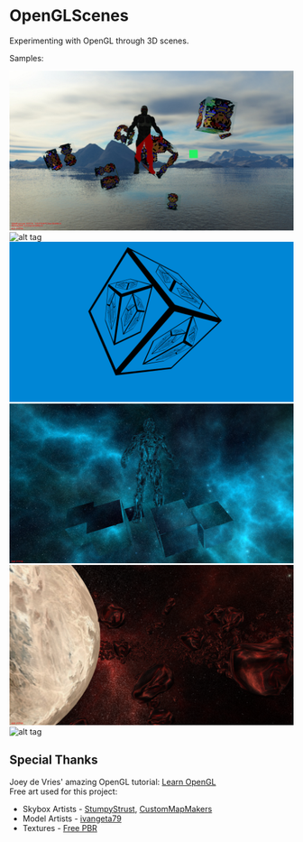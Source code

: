# OpenGLScenes
Experimenting with OpenGL through 3D scenes.
 
Samples:

![alt tag](https://raw.githubusercontent.com/Lucodivo/LearnOpenGL/master/samples/NessCubeScene.png)
![alt tag](https://raw.githubusercontent.com/Lucodivo/LearnOpenGL/master/samples/NessCubesEmbossed.png)
![alt tag](https://raw.githubusercontent.com/Lucodivo/LearnOpenGL/master/samples/InfiniteCube.png)
![alt tag](https://raw.githubusercontent.com/Lucodivo/LearnOpenGL/master/samples/ReflectExplode.png)
![alt tag](https://raw.githubusercontent.com/Lucodivo/LearnOpenGL/master/samples/Space.png)
![alt tag](https://raw.githubusercontent.com/Lucodivo/LearnOpenGL/master/samples/NormalParallaxFloorScene.png)

## Special Thanks

Joey de Vries' amazing OpenGL tutorial: [Learn OpenGL](https://learnopengl.com/)<br/>
Free art used for this project:<br/>
* Skybox Artists - [StumpyStrust](https://opengameart.org/users/stumpystrust), [CustomMapMakers](http://www.custommapmakers.org/skyboxes.php)<br/>
* Model Artists - [ivangeta79](https://sketchfab.com/ivangeta79)
* Textures - [Free PBR](https://freepbr.com/)